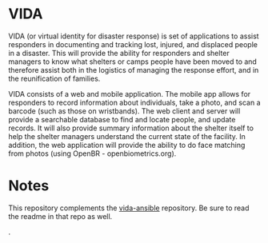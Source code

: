 VIDA
====
VIDA (or virtual identity for disaster response) is set of applications to assist responders in documenting and tracking lost, injured, and displaced people in a disaster. This will provide the ability for responders and shelter managers to know what shelters or camps people have been moved to and therefore assist both in the logistics of managing the response effort, and in the reunification of families. 

VIDA consists of a web and mobile application. The mobile app allows for responders to record information about individuals, take a photo, and scan a barcode (such as those on wristbands). The web client and server will provide a searchable database to find and locate people, and update records. It will also provide summary information about the shelter itself to help the shelter managers understand the current state of the facility. In addition, the web application will provide the ability to do face matching from photos (using OpenBR - openbiometrics.org). 

Notes
=====
This repository complements the [vida-ansible](https://github.com/ROGUE-JCTD/vida-ansible.git) repository. Be sure to read the readme in that repo as well. 

.

